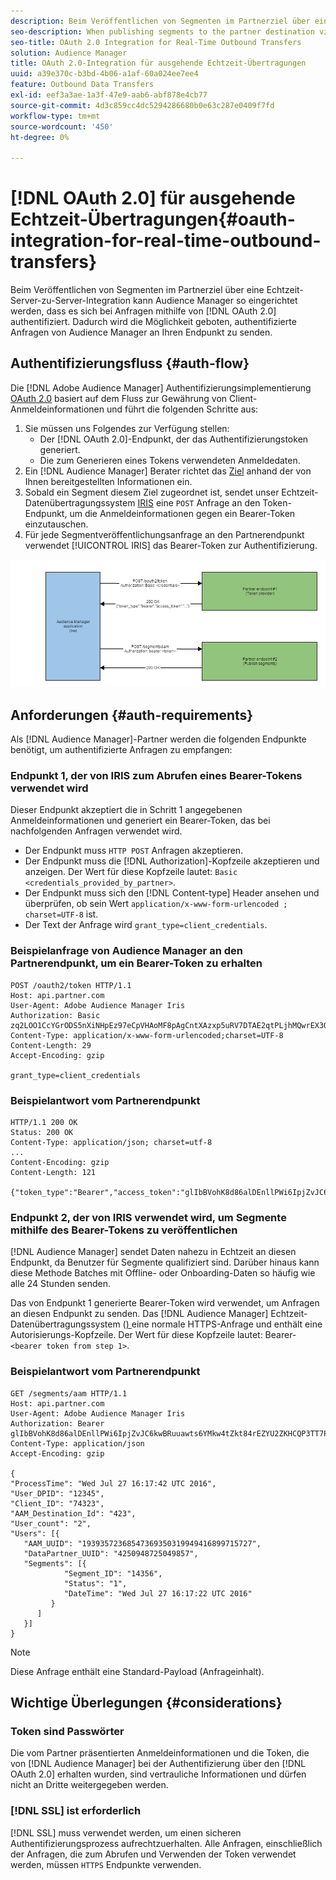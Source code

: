 ```yaml
---
description: Beim Veröffentlichen von Segmenten im Partnerziel über eine Echtzeit-Server-zu-Server-Integration kann Audience Manager so eingerichtet werden, dass es sich bei Anfragen mit OAuth 2.0 authentifiziert. Dadurch wird die Möglichkeit geboten, authentifizierte Anfragen von Audience Manager an Ihren Endpunkt zu senden.
seo-description: When publishing segments to the partner destination via a realtime server-to-server integration, Audience Manager can be set up to authenticate using OAuth 2.0 when making the requests. This presents the ability to issue authenticated requests from Audience Manager to your endpoint.
seo-title: OAuth 2.0 Integration for Real-Time Outbound Transfers
solution: Audience Manager
title: OAuth 2.0-Integration für ausgehende Echtzeit-Übertragungen
uuid: a39e370c-b3bd-4b06-a1af-60a024ee7ee4
feature: Outbound Data Transfers
exl-id: eef3a3ae-1a3f-47e9-aab6-abf878e4cb77
source-git-commit: 4d3c859cc4dc5294286680b0e63c287e0409f7fd
workflow-type: tm+mt
source-wordcount: '450'
ht-degree: 0%

---
```


# [!DNL OAuth 2.0] für ausgehende Echtzeit-Übertragungen{#oauth-integration-for-real-time-outbound-transfers}

Beim Veröffentlichen von Segmenten im Partnerziel über eine Echtzeit-Server-zu-Server-Integration kann Audience Manager so eingerichtet werden, dass es sich bei Anfragen mithilfe von [!DNL OAuth 2.0] authentifiziert. Dadurch wird die Möglichkeit geboten, authentifizierte Anfragen von Audience Manager an Ihren Endpunkt zu senden.

## Authentifizierungsfluss {#auth-flow}

Die [!DNL Adobe Audience Manager] Authentifizierungsimplementierung [OAuth 2.0](https://tools.ietf.org/html/rfc6749#section-4.4) basiert auf dem Fluss zur Gewährung von Client-Anmeldeinformationen und führt die folgenden Schritte aus:

1. Sie müssen uns Folgendes zur Verfügung stellen:
   * Der [!DNL OAuth 2.0]-Endpunkt, der das Authentifizierungstoken generiert.
   * Die zum Generieren eines Tokens verwendeten Anmeldedaten.
1. Ein [!DNL Audience Manager] Berater richtet das [Ziel](../../../features/destinations/destinations.md) anhand der von Ihnen bereitgestellten Informationen ein.
1. Sobald ein Segment diesem Ziel zugeordnet ist, sendet unser Echtzeit-Datenübertragungssystem [IRIS](../../../reference/system-components/components-data-action.md#iris) eine `POST` Anfrage an den Token-Endpunkt, um die Anmeldeinformationen gegen ein Bearer-Token einzutauschen.
1. Für jede Segmentveröffentlichungsanfrage an den Partnerendpunkt verwendet [!UICONTROL IRIS] das Bearer-Token zur Authentifizierung.

![](assets/oauth2-iris.png)

## Anforderungen {#auth-requirements}

Als [!DNL Audience Manager]-Partner werden die folgenden Endpunkte benötigt, um authentifizierte Anfragen zu empfangen:

### Endpunkt 1, der von IRIS zum Abrufen eines Bearer-Tokens verwendet wird

Dieser Endpunkt akzeptiert die in Schritt 1 angegebenen Anmeldeinformationen und generiert ein Bearer-Token, das bei nachfolgenden Anfragen verwendet wird.

* Der Endpunkt muss `HTTP POST` Anfragen akzeptieren.
* Der Endpunkt muss die [!DNL Authorization]-Kopfzeile akzeptieren und anzeigen. Der Wert für diese Kopfzeile lautet: `Basic <credentials_provided_by_partner>`.
* Der Endpunkt muss sich den [!DNL Content-type] Header ansehen und überprüfen, ob sein Wert `application/x-www-form-urlencoded ; charset=UTF-8` ist.
* Der Text der Anfrage wird `grant_type=client_credentials`.

### Beispielanfrage von Audience Manager an den Partnerendpunkt, um ein Bearer-Token zu erhalten

```
POST /oauth2/token HTTP/1.1
Host: api.partner.com
User-Agent: Adobe Audience Manager Iris
Authorization: Basic zq2LOO1CcYGrODS5nXiNHpEz97eCpVHAoMF8pAgCntXAzxp5uRV7DTAE2qtPLjhMQwrEX3O6MHV4S
Content-Type: application/x-www-form-urlencoded;charset=UTF-8
Content-Length: 29
Accept-Encoding: gzip
  
grant_type=client_credentials
```

### Beispielantwort vom Partnerendpunkt

```
HTTP/1.1 200 OK
Status: 200 OK
Content-Type: application/json; charset=utf-8
...
Content-Encoding: gzip
Content-Length: 121
  
{"token_type":"Bearer","access_token":"glIbBVohK8d86alDEnllPWi6IpjZvJC6kwBRuuawts6YMkw4tZkt84rEZYU2ZKHCQP3TT7PnzCQPI0yY"}
```

### Endpunkt 2, der von IRIS verwendet wird, um Segmente mithilfe des Bearer-Tokens zu veröffentlichen

[!DNL Audience Manager] sendet Daten nahezu in Echtzeit an diesen Endpunkt, da Benutzer für Segmente qualifiziert sind. Darüber hinaus kann diese Methode Batches mit Offline- oder Onboarding-Daten so häufig wie alle 24 Stunden senden.

Das von Endpunkt 1 generierte Bearer-Token wird verwendet, um Anfragen an diesen Endpunkt zu senden. Das [!DNL Audience Manager] Echtzeit-Datenübertragungssystem ([) ](../../../reference/system-components/components-data-action.md#iris) eine normale HTTPS-Anfrage und enthält eine Autorisierungs-Kopfzeile. Der Wert für diese Kopfzeile lautet: Bearer-`<bearer token from step 1>`.

### Beispielantwort vom Partnerendpunkt

```
GET /segments/aam HTTP/1.1
Host: api.partner.com
User-Agent: Adobe Audience Manager Iris
Authorization: Bearer glIbBVohK8d86alDEnllPWi6IpjZvJC6kwBRuuawts6YMkw4tZkt84rEZYU2ZKHCQP3TT7PnzCQPI0yY
Content-Type: application/json
Accept-Encoding: gzip
   
{
"ProcessTime": "Wed Jul 27 16:17:42 UTC 2016",
"User_DPID": "12345",
"Client_ID": "74323",
"AAM_Destination_Id": "423",
"User_count": "2",
"Users": [{
   "AAM_UUID": "19393572368547369350319949416899715727",
   "DataPartner_UUID": "4250948725049857",
   "Segments": [{
            "Segment_ID": "14356",
            "Status": "1",
            "DateTime": "Wed Jul 27 16:17:22 UTC 2016"
         }
      ]
   }]
}
```

>[!NOTE]
>
>Diese Anfrage enthält eine Standard-Payload (Anfrageinhalt).

## Wichtige Überlegungen {#considerations}

### Token sind Passwörter

Die vom Partner präsentierten Anmeldeinformationen und die Token, die von [!DNL Audience Manager] bei der Authentifizierung über den [!DNL OAuth 2.0] erhalten wurden, sind vertrauliche Informationen und dürfen nicht an Dritte weitergegeben werden.

### [!DNL SSL] ist erforderlich

[!DNL SSL] muss verwendet werden, um einen sicheren Authentifizierungsprozess aufrechtzuerhalten. Alle Anfragen, einschließlich der Anfragen, die zum Abrufen und Verwenden der Token verwendet werden, müssen `HTTPS` Endpunkte verwenden.
